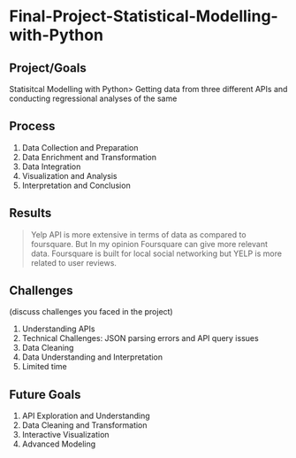 # Final-Project-Statistical-Modelling-with-Python

## Project/Goals
Statisitcal Modelling with Python>
Getting data from three different APIs and conducting regressional analyses of the same

## Process
1. Data Collection and Preparation
2. Data Enrichment and Transformation
3. Data Integration
4. Visualization and Analysis
5. Interpretation and Conclusion



## Results
> Yelp API is more extensive in terms of data as compared to foursquare. But In my opinion Foursquare can give more relevant data. Foursquare is built for local social networking but YELP is more related to user reviews.
> 

## Challenges 
(discuss challenges you faced in the project)
1. Understanding APIs
2. Technical Challenges: JSON parsing errors and API query issues
3. Data Cleaning 
4. Data Understanding and Interpretation
5. Limited time



## Future Goals
1. API Exploration and Understanding
2. Data Cleaning and Transformation
3. Interactive Visualization
4. Advanced Modeling


